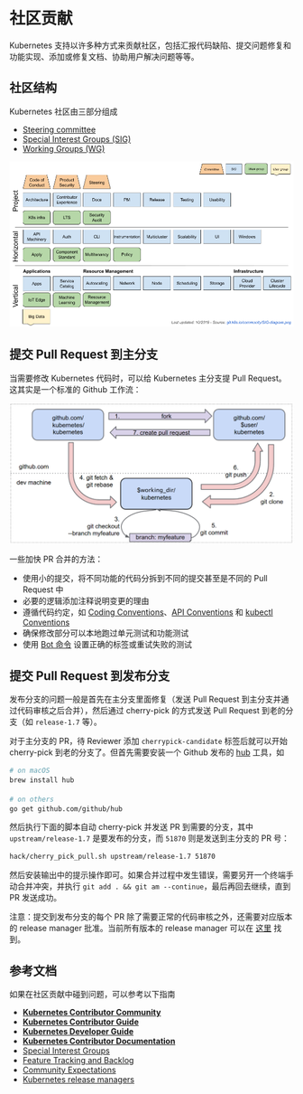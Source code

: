 # 社区贡献

Kubernetes 支持以许多种方式来贡献社区，包括汇报代码缺陷、提交问题修复和功能实现、添加或修复文档、协助用户解决问题等等。

## 社区结构

Kubernetes 社区由三部分组成

* [Steering committee](http://blog.kubernetes.io/2017/10/kubernetes-community-steering-committee-election-results.html)
* [Special Interest Groups \(SIG\)](https://github.com/kubernetes/community/blob/master/sig-list.md)
* [Working Groups \(WG\)](https://github.com/kubernetes/community/blob/master/sig-list.md#master-working-group-list)

![SIG-diagram.png](../.gitbook/assets/SIG-diagram.png)

## 提交 Pull Request 到主分支

当需要修改 Kubernetes 代码时，可以给 Kubernetes 主分支提 Pull Request。这其实是一个标准的 Github 工作流：

![](../.gitbook/assets/git_workflow%20%283%29.png)

一些加快 PR 合并的方法：

* 使用小的提交，将不同功能的代码分拆到不同的提交甚至是不同的 Pull Request 中
* 必要的逻辑添加注释说明变更的理由
* 遵循代码约定，如 [Coding Conventions](https://github.com/kubernetes/community/blob/master/contributors/guide/coding-conventions.md)、[API Conventions](https://github.com/kubernetes/community/blob/master/contributors/devel/sig-architecture/api-conventions.md) 和 [kubectl Conventions](https://github.com/kubernetes/community/blob/master/contributors/devel/sig-cli/kubectl-conventions.md)
* 确保修改部分可以本地跑过单元测试和功能测试
* 使用 [Bot 命令](https://prow.k8s.io/command-help) 设置正确的标签或重试失败的测试

## 提交 Pull Request 到发布分支

发布分支的问题一般是首先在主分支里面修复（发送 Pull Request 到主分支并通过代码审核之后合并），然后通过 cherry-pick 的方式发送 Pull Request 到老的分支（如 `release-1.7` 等）。

对于主分支的 PR，待 Reviewer 添加 `cherrypick-candidate` 标签后就可以开始 cherry-pick 到老的分支了。但首先需要安装一个 Github 发布的 [hub](https://github.com/github/hub) 工具，如

```bash
# on macOS
brew install hub

# on others
go get github.com/github/hub
```

然后执行下面的脚本自动 cherry-pick 并发送 PR 到需要的分支，其中 `upstream/release-1.7` 是要发布的分支，而 `51870` 则是发送到主分支的 PR 号：

```bash
hack/cherry_pick_pull.sh upstream/release-1.7 51870
```

然后安装输出中的提示操作即可。如果合并过程中发生错误，需要另开一个终端手动合并冲突，并执行 `git add . && git am --continue`，最后再回去继续，直到 PR 发送成功。

注意：提交到发布分支的每个 PR 除了需要正常的代码审核之外，还需要对应版本的 release manager 批准。当前所有版本的 release manager 可以在 [这里](https://github.com/kubernetes/sig-release/blob/master/release-managers.md) 找到。

## 参考文档

如果在社区贡献中碰到问题，可以参考以下指南

* [**Kubernetes Contributor Community**](https://kubernetes.io/community/)
* [**Kubernetes Contributor Guide**](https://github.com/kubernetes/community/tree/master/contributors/guide)
* [**Kubernetes Developer Guide**](https://github.com/kubernetes/community/tree/master/contributors/devel)
* [**Kubernetes Contributor Documentation**](https://www.kubernetes.dev/docs/)
* [Special Interest Groups](https://github.com/kubernetes/community)
* [Feature Tracking and Backlog](https://github.com/kubernetes/features)
* [Community Expectations](https://github.com/kubernetes/community/blob/master/contributors/guide/expectations.md)
* [Kubernetes release managers](https://github.com/kubernetes/sig-release/blob/master/release-managers.md)
